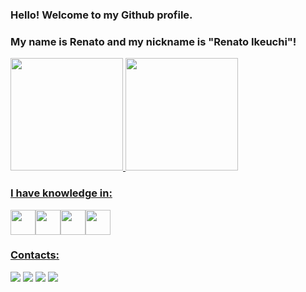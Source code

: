 ### Hello! Welcome to my Github profile.
### My name is Renato and my nickname is "Renato Ikeuchi"!

<div>
<a href="https://github.com/rntcursos">
<img height="180em" src="https://github-readme-stats.vercel.app/api/top-langs/?username=rntcursos&layout=compact&langs_count=7&theme=dracula"/>
<img height="180em" src="https://github-readme-stats.vercel.app/api?username=rntcursos&show_icons=true&theme=dracula&include_all_commits=true&count_private=true"/>
</div>

### I have knowledge in: 

<div style="display: flex;">
  <img width="40px" src="https://cdn.jsdelivr.net/gh/devicons/devicon/icons/python/python-original.svg" />
  <img width="40px" src="https://cdn.jsdelivr.net/gh/devicons/devicon/icons/html5/html5-original.svg" />
  <img width="40px" src="https://cdn.jsdelivr.net/gh/devicons/devicon/icons/css3/css3-original.svg" />       
  <img width="40px" src="https://cdn.jsdelivr.net/gh/devicons/devicon/icons/javascript/javascript-original.svg" />
</div>

### Contacts:

<div>
<a href="https://www.youtube.com/rntcursos" target="_blank"><img src="https://img.shields.io/badge/YouTube-FF0000?style=for-the-badge&logo=youtube&logoColor=white" target="_blank"></a>
<a href="https://instagram.com/renatoikeuchi" target="_blank"><img src="https://img.shields.io/badge/-Instagram-%23E4405F?style=for-the-badge&logo=instagram&logoColor=white" target="_blank"></a>
<a href = "mailto:rntcursos@gmail.com"><img src="https://img.shields.io/badge/Gmail-D14836?style=for-the-badge&logo=gmail&logoColor=white" target="_blank"></a>
<a href="https://www.linkedin.com/in/renato-fernando-da-silva" target="_blank"><img src="https://img.shields.io/badge/-LinkedIn-%230077B5?style=for-the-badge&logo=linkedin&logoColor=white" target="_blank"></a>   
</div>
          
